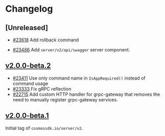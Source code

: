 <!--
Guiding Principles:

Changelogs are for humans, not machines.
There should be an entry for every single version.
The same types of changes should be grouped.
Versions and sections should be linkable.
The latest version comes first.
The release date of each version is displayed.
Mention whether you follow Semantic Versioning.

Usage:

Change log entries are to be added to the Unreleased section from newest to oldest.
Each entry must include the Github issue reference in the following format:

* [#<issue-number>] Changelog message.

-->

# Changelog

## [Unreleased]

* [#23618](https://github.com/cosmos/cosmos-sdk/pull/23618) Add rollback command

* [#23486](https://github.com/cosmos/cosmos-sdk/pull/23486) Add `server/v2/api/swagger` server component.

## [v2.0.0-beta.2](https://github.com/cosmos/cosmos-sdk/releases/tag/server/v2.0.0-beta.2)

* [#23411](https://github.com/cosmos/cosmos-sdk/pull/23411) Use only command name in `IsAppRequired()` instead of command usage
* [#23333](https://github.com/cosmos/cosmos-sdk/pull/23333) Fix gRPC reflection
* [#22715](https://github.com/cosmos/cosmos-sdk/pull/22941) Add custom HTTP handler for grpc-gateway that removes the need to manually register grpc-gateway services.

## [v2.0.0-beta.1](https://github.com/cosmos/cosmos-sdk/releases/tag/server/v2.0.0-beta.1)

Initial tag of `cosmossdk.io/server/v2`.
